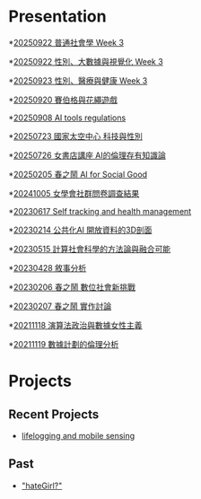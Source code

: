 # Presentation
*[20250922 普通社會學 Week 3]()

*[20250922 性別、大數據與視覺化 Week 3]()

*[20250923 性別、醫療與健康 Week 3](https://docs.google.com/presentation/d/e/2PACX-1vSM9PafgTD4YhwvRX1VzDc-9_0qvKvh9LYXTrm3coys7uuFwdfPvBIxjgOglbMUcgpLg1B_jkoT7pMw/pub?start=false&loop=false&delayms=3000)

*[20250920 賽伯格與花繩遊戲]()

*[20250908 AI tools regulations]()

*[20250723 國家太空中心 科技與性別]()

*[20250726 女書店講座 AI的倫理存有知識論]()

*[20250205 春之鬧 AI for Social Good]()

*[20241005 女學會社群問卷調查結果]()

*[20230617 Self tracking and health management]()

*[20230214 公共化AI 開放資料的3D剖面]()

*[20230515 計算社會科學的方法論與融合可能]()

*[20230428 敘事分析]()

*[20230206 春之鬧 數位社會新挑戰]()

*[20230207 春之鬧 實作討論]()

*[20211118 演算法政治與數據女性主義]()

*[20211119 數據計劃的倫理分析]()


# Projects

## Recent Projects
* [lifelogging and mobile sensing]()

## Past
* ["hateGirl?"]()

